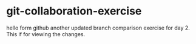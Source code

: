 # git-collaboration-exercise
hello form github
another updated branch comparison exercise for day 2.
This if for viewing the changes.